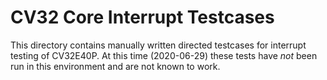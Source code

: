 CV32 Core Interrupt Testcases
=============================
This directory contains manually written directed testcases for interrupt testing
of CV32E40P.  At this time (2020-06-29) these tests have _not_ been run in this
environment and are not known to work.

